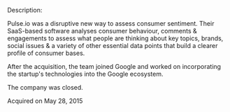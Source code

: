 Description:

Pulse.io was a disruptive new way to assess consumer sentiment.
Their SaaS-based software analyses consumer behaviour, comments & engagements to assess what people are thinking about key topics, brands, social issues & a variety of other essential data points that build a clearer profile of consumer bases.

After the acquisition, the team joined Google and worked on incorporating the startup's technologies into the Google ecosystem. 

The company was closed.

Acquired on May 28, 2015